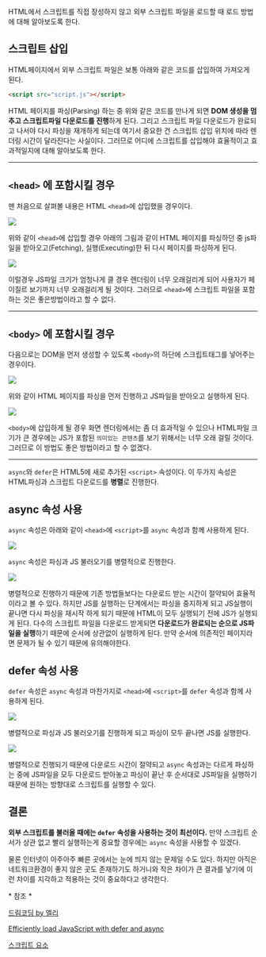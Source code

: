HTML에서 스크립트를 직접 장성하지 않고 외부 스크립트 파일을 로드할 때 로드 방법에 대해 알아보도록 한다.

## 스크립트 삽입
HTML페이지에서 외부 스크립트 파일은 보통 아래와 같은 코드를 삽입하여 가져오게 된다.

```HTML
<script src="script.js"></script>
```
HTML 페이지를 파싱(Parsing) 하는 중 위와 같은 코드를 만나게 되면 **DOM 생성을 멈추고 스크립트파일 다운로드를 진행**하게 된다. 그리고 스크립트 파일 다운로드가 완료되고 나서야 다시 파싱을 재개하게 되는데 여기서 중요한 건 스크립트 삽입 위치에 따라 렌더링 시간이 달라진다는 사실이다. 그러므로 어디에 스크립트를 삽입해야 효율적이고 효과적일지에 대해 알아보도록 한다.

---

## `<head>` 에 포함시킬 경우
맨 처음으로 살펴볼 내용은 HTML `<head>`에 삽입했을 경우이다. 

![](https://images.velog.io/images/anjaekk/post/69046b35-bcaf-4950-92ab-f14c90ee5a3b/image.png)

위와 같이 `<head>`에 삽입할 경우 아래의 그림과 같이 HTML 페이지를 파싱하던 중 js파일을 받아오고(Fetching), 실행(Executing)한 뒤 다시 페이지를 파싱하게 된다. 

![](https://images.velog.io/images/anjaekk/post/de713449-0b39-4aff-abfa-b8873bccd118/image.png)

이럴경우 JS파일 크기가 엄청나게 클 경우 렌더링이 너무 오래걸리게 되어 사용자가 페이질르 보기까지 너무 오래걸리게 될 것이다. 그러므로 `<head>`에 스크립트 파일을 포함하는 것은 좋은방법이라고 할 수 없다.

---

## `<body>` 에 포함시킬 경우
다음으로는 DOM을 먼저 생성할 수 있도록 `<body>`의 하단에 스크립트태그를 넣어주는 경우이다.

![](https://images.velog.io/images/anjaekk/post/82bce27c-fd99-4707-a18f-3bfe32efafec/image.png)

위와 같이 HTML 페이지를 파싱을 먼저 진행하고 JS파일을 받아오고 실행하게 된다.

![](https://images.velog.io/images/anjaekk/post/2844c7f2-c966-457a-8365-c3e254815fb4/image.png)

`<body>`에 삽입하게 될 경우 화면 렌더링에서는 좀 더 효과적일 수 있으나 HTML파일 크기가 큰 경우에는 JS가 포함된 `의미있는 콘텐츠`를 보기 위해서는 너무 오래 걸릴 것이다. 그러므로 이 방법도 좋은 방법이라고 할 수 없겠다.

---

`async`와 `defer`은 HTML5에 새로 추가된 `<script>` 속성이다. 이 두가지 속성은 HTML파싱과 스크립트 다운로드를 **병렬**로 진행한다.

## async 속성 사용
`async` 속성은 아래와 같이 `<head>`에 `<script>`를 `async` 속성과 함께 사용하게 된다.

![](https://images.velog.io/images/anjaekk/post/5b5b708a-baef-4512-9f80-f64b86f979b9/image.png)

`async` 속성은 파싱과 JS 불러오기를 병렬적으로 진행한다.

![](https://images.velog.io/images/anjaekk/post/18748d4a-a7d9-485b-8949-2797fbce8104/image.png)

병렬적으로 진행하기 때문에 기존 방법들보다는 다운로드 받는 시간이 절약되어 효율적이라고 볼 수 있다. 하지만 JS를 실행하는 단계에서는 파싱을 중지하게 되고 JS실행이 끝나면 다시 파싱을 재시작 하게 되기 때문에 HTML이 모두 실행되기 전에 JS가 실행되게 된다. 
다수의 스크립트 파일을 다운로드 받게되면 **다운로드가 완료되는 순으로 JS파일을 실행**하기 때문에 순서에 상관없이 실행하게 된다. 만약 순서에 의존적인 페이지라면 문제가 될 수 있기 때문에 유의해야한다.

## defer 속성 사용
`defer` 속성은 `async` 속성과 마찬가지로 `<head>`에 `<script>`를 `defer` 속성과 함께 사용하게 된다.

![](https://images.velog.io/images/anjaekk/post/709898a0-95fd-4d37-95e1-118c7471e666/image.png)

병렬적으로 파싱과 JS 불러오기를 진행하게 되고 파싱이 모두 끝나면 JS를 실행한다.

![](https://images.velog.io/images/anjaekk/post/d48d1483-2ac5-4141-a9de-cfa5e5048c4e/image.png)

병렬적으로 진행되기 때문에 다운로드 시간이 절약되고 `async` 속성과는 다르게 파싱하는 중에 JS파일을 모두 다운로드 받아놓고 파싱이 끝난 후 순서대로 JS파일을 실행하기 때문에 원하는 방향대로 스크립트를 실행할 수 있다.

## 결론
**외부 스크립트를 불러올 때에는 `defer` 속성을 사용하는 것이 최선이다.** 만약 스크립트 순서가 상관 없고 빨리 실행하는게 중요할 경우에는 `async` 속성을 사용할 수 있겠다.

물론 인터넷이 아주아주 빠른 곳에서는 눈에 띄지 않는 문제일 수도 있다. 하지만 아직은 네트워크환경이 좋지 않은 곳도 존재하기도 하거니와 작은 차이가 큰 결과를 낳기에 이런 차이를 지각하고 적용하는 것이 중요하다고 생각한다.



\* 참조 *

[드림코딩 by 엘리](https://www.youtube.com/watch?v=tJieVCgGzhs&list=PLv2d7VI9OotTVOL4QmPfvJWPJvkmv6h-2&index=2)

[Efficiently load JavaScript with defer and async](https://flaviocopes.com/javascript-async-defer/)

[스크립트 요소](https://developer.mozilla.org/ko/docs/Web/HTML/Element/script)
